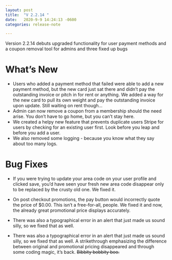```yaml
---
layout: post
title:  "V 2.2.14 "
date:   2020-9-9 14:24:13 -0600
categories: release-note

---
```

Version 2.2.14 debuts upgraded functionality for user payment methods and a coupon removal tool for admins and three fixed up bugs


# What’s New
- Users who added a payment method that failed were able to add a new payment method, but the new card just sat there and didn’t pay the outstanding invoice or pitch in for rent or anything. We added a way for the new card to pull its own weight and pay the outstanding invoice upon update. Still waiting on rent though...  
- Admin can now remove a coupon from a membership should the need arise. You don’t have to go home, but you can’t stay here.
- We created a helpy new feature that prevents duplicate users Stripe for users by checking for an existing user first. Look before you leap and before you add a user.  
- We also removed some logging - because you know what they say about too many logs. 




# Bug Fixes
- If you were trying to update your area code on your user profile and clicked save, you’d have seen your fresh new area code disappear only to be replaced by the crusty old one. We fixed it.  

- On post checkout promotions, the pay button would incorrectly quote the price of $0.00. This isn’t a free-for-all, people. We fixed it and now, the already great promotional price displays accurately. 

- There was also a typographical error in an alert that just made us sound silly, so we fixed that as well. 

- There was also a typographical error in an alert that just made us sound silly, so we fixed that as well. 
A strikethrough emphasizing the difference between original and promotional pricing disappeared and through some coding magic, it’s back. ~~Bibbity bobbity boo.~~


 
